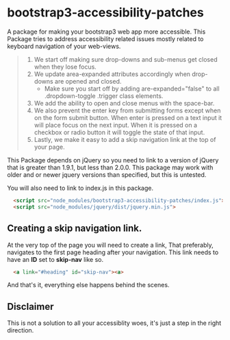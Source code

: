# bootstrap3-accessibility-patches

A package for making your bootstrap3 web app more accessible.
This Package tries to address accessibility related issues mostly related to keyboard navigation of your web-views.

  > 1. We start off making sure drop-downs and sub-menus get closed when they lose focus.
  > 2. We update area-expanded attributes accordingly when drop-downs are opened and closed.
  >      * Make sure you start off by adding are-expanded="false" to all .dropdown-toggle .trigger class elements.
  > 3. We add the ability to open and close menus with the space-bar.
  > 4. We also prevent the enter key from submitting forms except when on the form submit button. When enter is pressed on
  >    a text input it will place focus on the next input. When it is pressed on a checkbox or radio button it will toggle
  >    the state of that input.
  > 5. Lastly, we make it easy to add a skip navigation link at the top of your page.

This Package depends on jQuery so you need to link to a version of jQuery that is greater than 1.9.1, but less than 2.0.0.
This package may work with older and or newer jquery versions than specified, but this is untested.

You will also need to link to index.js in this package.

```html
  <script src="node_modules/bootstrap3-accessibility-patches/index.js"></script>
  <script src="node_modules/jquery/dist/jquery.min.js">
```

## Creating a skip navigation link.

At the very top of the page you will need to create a link, That preferably, navigates to the first page heading after your navigation. This link needs to have an **ID** set to **skip-nav** like so.
```html
  <a link="#heading" id="skip-nav"><a>
```
And that's it, everything else happens behind the scenes.

## Disclaimer
This is not a solution to all your accessiblity woes, it's just a step in the right direction.
